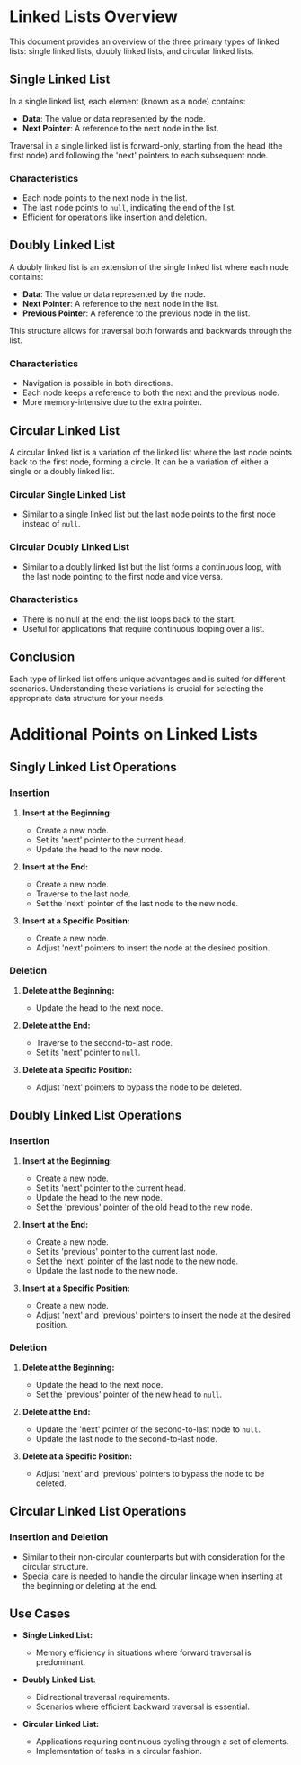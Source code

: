 # Linked Lists Overview

This document provides an overview of the three primary types of linked lists: single linked lists, doubly linked lists, and circular linked lists.

## Single Linked List

In a single linked list, each element (known as a node) contains:

- **Data**: The value or data represented by the node.
- **Next Pointer**: A reference to the next node in the list.

Traversal in a single linked list is forward-only, starting from the head (the first node) and following the 'next' pointers to each subsequent node.

### Characteristics
- Each node points to the next node in the list.
- The last node points to `null`, indicating the end of the list.
- Efficient for operations like insertion and deletion.

## Doubly Linked List

A doubly linked list is an extension of the single linked list where each node contains:

- **Data**: The value or data represented by the node.
- **Next Pointer**: A reference to the next node in the list.
- **Previous Pointer**: A reference to the previous node in the list.

This structure allows for traversal both forwards and backwards through the list.

### Characteristics
- Navigation is possible in both directions.
- Each node keeps a reference to both the next and the previous node.
- More memory-intensive due to the extra pointer.

## Circular Linked List

A circular linked list is a variation of the linked list where the last node points back to the first node, forming a circle. It can be a variation of either a single or a doubly linked list.

### Circular Single Linked List
- Similar to a single linked list but the last node points to the first node instead of `null`.

### Circular Doubly Linked List
- Similar to a doubly linked list but the list forms a continuous loop, with the last node pointing to the first node and vice versa.

### Characteristics
- There is no null at the end; the list loops back to the start.
- Useful for applications that require continuous looping over a list.

## Conclusion

Each type of linked list offers unique advantages and is suited for different scenarios. Understanding these variations is crucial for selecting the appropriate data structure for your needs.

# Additional Points on Linked Lists

## Singly Linked List Operations

### Insertion
1. **Insert at the Beginning:**
   - Create a new node.
   - Set its 'next' pointer to the current head.
   - Update the head to the new node.

2. **Insert at the End:**
   - Create a new node.
   - Traverse to the last node.
   - Set the 'next' pointer of the last node to the new node.

3. **Insert at a Specific Position:**
   - Create a new node.
   - Adjust 'next' pointers to insert the node at the desired position.

### Deletion
1. **Delete at the Beginning:**
   - Update the head to the next node.

2. **Delete at the End:**
   - Traverse to the second-to-last node.
   - Set its 'next' pointer to `null`.

3. **Delete at a Specific Position:**
   - Adjust 'next' pointers to bypass the node to be deleted.

## Doubly Linked List Operations

### Insertion
1. **Insert at the Beginning:**
   - Create a new node.
   - Set its 'next' pointer to the current head.
   - Update the head to the new node.
   - Set the 'previous' pointer of the old head to the new node.

2. **Insert at the End:**
   - Create a new node.
   - Set its 'previous' pointer to the current last node.
   - Set the 'next' pointer of the last node to the new node.
   - Update the last node to the new node.

3. **Insert at a Specific Position:**
   - Create a new node.
   - Adjust 'next' and 'previous' pointers to insert the node at the desired position.

### Deletion
1. **Delete at the Beginning:**
   - Update the head to the next node.
   - Set the 'previous' pointer of the new head to `null`.

2. **Delete at the End:**
   - Update the 'next' pointer of the second-to-last node to `null`.
   - Update the last node to the second-to-last node.

3. **Delete at a Specific Position:**
   - Adjust 'next' and 'previous' pointers to bypass the node to be deleted.

## Circular Linked List Operations

### Insertion and Deletion
- Similar to their non-circular counterparts but with consideration for the circular structure.
- Special care is needed to handle the circular linkage when inserting at the beginning or deleting at the end.

## Use Cases
- **Single Linked List:**
  - Memory efficiency in situations where forward traversal is predominant.

- **Doubly Linked List:**
  - Bidirectional traversal requirements.
  - Scenarios where efficient backward traversal is essential.

- **Circular Linked List:**
  - Applications requiring continuous cycling through a set of elements.
  - Implementation of tasks in a circular fashion.
